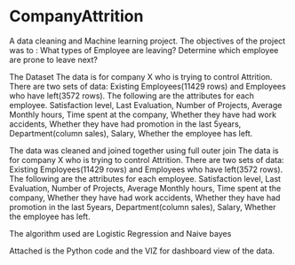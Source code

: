 # CompanyAttrition
A data cleaning and Machine learning project.
The objectives of the project was to :
What types of Employee are leaving?
Determine which employee are prone to leave next?

The Dataset The data is for company X who is trying to control Attrition. 
There are two sets of data: Existing Employees(11429 rows) and Employees who have left(3572 rows). 
The following are the attributes for each employee.
Satisfaction level, Last Evaluation, Number of Projects, Average Monthly hours, Time spent at the company, Whether they have had work accidents, Whether they have had promotion in the last 5years, Department(column sales), Salary, Whether the employee has left.

The data was cleaned and joined together using full outer join 
The data is for company X who is trying to control Attrition. There are two sets of data: Existing Employees(11429 rows) and Employees who have left(3572 rows). The following are the attributes for each employee.
Satisfaction level, Last Evaluation, Number of Projects, Average Monthly hours, Time spent at the company, Whether they have had work accidents, Whether they have had promotion in the last 5years, Department(column sales), Salary, Whether the employee has left.

The algorithm used are Logistic Regression and Naive bayes 

Attached is the Python code and the VIZ for dashboard view of the data.
